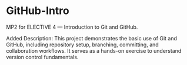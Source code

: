 # GitHub-Intro
MP2 for ELECTIVE 4 — Introduction to Git and GitHub.

Added Description: This project demonstrates the basic use of Git and GitHub, including repository setup, branching, committing, and collaboration workflows. It serves as a hands-on exercise to understand version control fundamentals.
